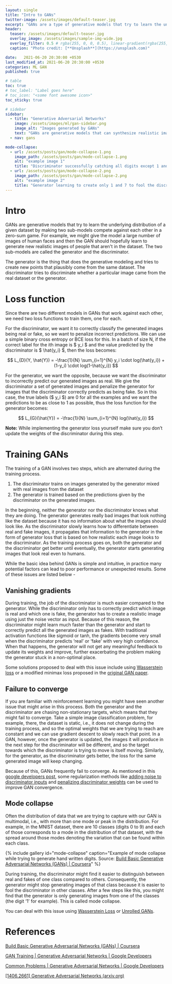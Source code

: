 ```yaml
---
layout: single
title: "Intro to GANs"
twitter-image: /assets/images/default-teaser.jpg
excerpt: "GANs are a type of generative models that try to learn the underlying distribution of a given dataset by making two sub-models compete against each other in a zero sum game."
header:
  teaser: /assets/images/default-teaser.jpg
  overlay_image: /assets/images/sample-img-wide.jpg
  overlay_filter: 0.5 # rgba(255, 0, 0, 0.5), linear-gradient(rgba(255, 0, 0, 0.5), rgba(0, 255, 255, 0.5))
  caption: "Photo credit: [**Unsplash**](https://unsplash.com)"

date:   2021-06-20 20:30:00 +0530
last_modified_at: 2021-06-20 20:30:00 +0530
categories: ML GAN
published: true

# table
toc: true
# toc_label: "Label goes here"
# toc_icon: "<some font awesome icon>"
toc_sticky: true

# sidebar
sidebar:
  - title: "Generative Adversarial Networks"
    image: /assets/images/ml/gan-sidebar.png
    image_alt: "Images generated by GANs"
    text: "GANs are generative models that can synthesize realistic images similar to the ones they are trained on."
  - nav: gans

mode-collapse:
  - url: /assets/posts/gan/mode-collapse-1.png
    image_path: /assets/posts/gan/mode-collapse-1.png
    alt: "example image 1"
    title: "Discriminator successfully catching all digits except 1 and 7"
  - url: /assets/posts/gan/mode-collapse-2.png
    image_path: /assets/posts/gan/mode-collapse-2.png
    alt: "example image 2"
    title: "Generator learning to create only 1 and 7 to fool the discriminator"
---
```

# Intro

GANs are generative models that try to learn the underlying distribution of a given dataset by making two sub-models compete against each other in a zero-sum game. For example, we might give the model a large number of images of human faces and then the GAN should hopefully learn to generate new realistic images of people that aren't in the dataset. The two sub-models are called the generator and the discriminator.

The generator is the thing that does the generative modeling and tries to create new points that plausibly come from the same dataset. The discriminator tries to discriminate whether a particular image came from the real dataset or the generator.


# Loss function

Since there are two different models in GANs that work against each other, we need two loss functions to train them, one for each.

For the discriminator, we want it to correctly classify the generated images being real or fake, so we want to penalize incorrect predictions. We can use a simple binary cross entropy or BCE loss for this. In a batch of size N, if the correct label for the ith image is $ y_i $ and the value predicted by the discriminator is $ \hat{y_i} $, then the loss becomes:

$$ L_{D}(Y, \hat{Y}) = -\frac{1}{N} \sum_{i=1}^{N} y_i \cdot log(\hat{y_i}) + (1-y_i) \cdot log(1-\hat{y_i}) $$

For the generator, we want the opposite, because we want the discriminator to incorrectly predict our generated images as real. We give the discriminator a set of generated images and penalize the generator for images that the discriminator correctly predicts as being fake. So in this case, the true labels ($ y_i $) are 0 for all the examples and we want the predictions to be as close to 1 as possible, thus the loss function for the generator becomes:

$$ L_{G}(\hat{Y}) = -\frac{1}{N} \sum_{i=1}^{N} log(\hat{y_i}) $$

**Note:** While implementing the generator loss yourself make sure you don’t update the weights of the discriminator during this step.


# Training GANs

The training of a GAN involves two steps, which are alternated during the training process.



1. The discriminator trains on images generated by the generator mixed with real images from the dataset
2. The generator is trained based on the predictions given by the discriminator on the generated images.

In the beginning, neither the generator nor the discriminator knows what they are doing. The generator generates really bad images that look nothing like the dataset because it has no information about what the images should look like. As the discriminator slowly learns how to differentiate between real and fake images, it propagates that information to the generator in the form of generator loss that is based on how realistic each image looks to the discriminator. As the training process goes on, both the generator and the discriminator get better until eventually, the generator starts generating images that look real even to humans.

While the basic idea behind GANs is simple and intuitive, in practice many potential factors can lead to poor performance or unexpected results. Some of these issues are listed below -


## Vanishing gradients

During training, the job of the discriminator is much easier compared to the generator. While the discriminator only has to correctly predict which image is real and which one is fake, the generator has to create a realistic image using just the noise vector as input. Because of this reason, the discriminator might learn much faster than the generator and start to correctly predict all the generated images as fakes. With traditional activation functions like sigmoid or tanh, the gradients become very small when the discriminator predicts ‘real’ or ‘fake’ with very high confidence. When that happens, the generator will not get any meaningful feedback to update its weights and improve, further exacerbating the problem making the generator stuck in a non-optimal place.

Some solutions proposed to deal with this issue include using [Wasserstein loss](https://arxiv.org/abs/1701.07875) or a modified minimax loss proposed in the [original GAN paper](https://proceedings.neurips.cc/paper/2014/file/5ca3e9b122f61f8f06494c97b1afccf3-Paper.pdf).


## Failure to converge

If you are familiar with reinforcement learning you might have seen another issue that might arise in this process. Both the generator and the discriminator are chasing non-stationary targets, which means that they might fail to converge. Take a simple image classification problem, for example, there, the dataset is static, i.e., it does not change during the training process, and so the optimal weights that we are trying to reach are constant and we can use gradient descent to slowly reach that point. In a GAN, however, once the generator is updated, the images it will produce in the next step for the discriminator will be different, and so the target towards which the discriminator is trying to move is itself moving. Similarly, for the generator, as the discriminator gets better, the loss for the same generated image will keep changing.

Because of this, GANs frequently fail to converge. As mentioned in this [google developers post](https://developers.google.com/machine-learning/gan/problems), some regularization methods like [adding noise to discriminator inputs](https://arxiv.org/pdf/1701.04862.pdf) and [penalizing discriminator weights](https://arxiv.org/pdf/1705.09367.pdf) can be used to improve GAN convergence. 


## Mode collapse

Often the distribution of data that we are trying to capture with our GAN is multimodal, i.e., with more than one mode or peak in the distribution. For example, in the MNIST dataset, there are 10 classes (digits 0 to 9) and each of those corresponds to a mode in the distribution of that dataset, with the spread around those modes denoting the variation that can be found within each class.

{% include gallery id="mode-collapse" caption="Example of mode collapse while trying to generate hand written digits. Source: [Build Basic Generative Adversarial Networks (GANs) \| Coursera](https://www.coursera.org/learn/build-basic-generative-adversarial-networks-gans)" %}

During training, the discriminator might find it easier to distinguish between real and fakes of one class compared to others. Consequently, the generator might stop generating images of that class because it is easier to fool the discriminator in other classes. After a few steps like this, you might find that the generator is only generating images from one of the classes (the digit ‘1’ for example). This is called mode collapse.

You can deal with this issue using [Wasserstein Loss](https://arxiv.org/abs/1701.07875) or [Unrolled GANs](https://arxiv.org/abs/1611.02163).


# References



[Build Basic Generative Adversarial Networks (GANs) \| Coursera](https://www.coursera.org/learn/build-basic-generative-adversarial-networks-gans)

[GAN Training  \|  Generative Adversarial Networks  \|  Google Developers](https://developers.google.com/machine-learning/gan/training)

[Common Problems  \|  Generative Adversarial Networks  \|  Google Developers](https://developers.google.com/machine-learning/gan/problems)

[[1406.2661] Generative Adversarial Networks (arxiv.org)](https://arxiv.org/abs/1406.2661)